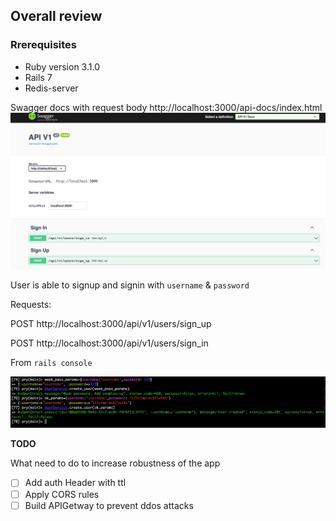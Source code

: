 ## Overall review

### Rrerequisites
* Ruby version 3.1.0
* Rails 7
* Redis-server



Swagger docs with request body http://localhost:3000/api-docs/index.html
![img.png](img.png)

User is able to signup and signin with `username` & `password`



Requests:

POST http://localhost:3000/api/v1/users/sign_up

POST http://localhost:3000/api/v1/users/sign_in


From `rails console`

![img_2.png](img_2.png)

**TODO**

What need to do to increase robustness of the app
- [ ] Add auth Header with ttl
- [ ] Apply CORS rules
- [ ] Build APIGetway to prevent ddos attacks
